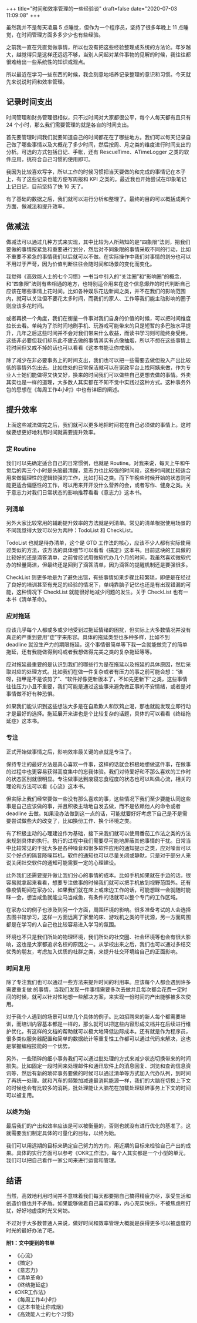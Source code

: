 +++
title="时间和效率管理的一些经验谈"
draft=false
date="2020-07-03 11:09:08"
+++

虽然我并不是每天凌晨 5 点睡觉，但作为一个程序员，坚持了很多年晚上 11 点睡觉，在时间管理方面多多少少也有些经验。

之前我一直在凭直觉做事情，所以也没有把这些经验整理成系统的方法论。年岁越大，越觉得只是这样还远远不够，当别人问起对某件事物的见解的时候，我往往都很难给出一些系统性的知识或观点。

所以最近在学习一些东西的时候，我会刻意地培养记录整理的意识和习惯。今天就先来说说时间和效率管理。

## 记录时间支出

时间管理和财务管理很相似，只不过时间对大家都很公平，每个人每天都有且只有 24 个小时，那么我们需要管理的就是各自的时间支出。

首先要管理时间我们就要知道自己的时间都花在了哪些地方。我们可以每天记录自己做了哪些事情以及大概花了多少时间，然后按周、月之类的维度进行时间支出的分析。可选的方式包括日记、手帐，还有 RescueTime、ATimeLogger 之类的软件应用，挑符合自己习惯的使用即可。

我因为比较喜欢写字，所以工作的时候习惯把当天要做的和完成的事情记在本子上，有了这些记录也能方便写周报和 KPI 之类的。最近我也开始尝试在印象笔记上记日记，目前坚持了快 10 天了。

有了基础的数据之后，我们就可以进行分析和整理了。最终的目的可以概括成两个方面，做减法和提升效率。

## 做减法

做减法可以通过几种方式来实现，其中比较为人所熟知的是“四象限”法则，把我们要做的事情按紧急和重要进行划分，然后对不同象限的事情采取不同的行动，比如不重要不紧急的事情我们以后就可以不做。在实际操作中我们对事情的划分也可以不用过于严苛，因为价值判断往往会随时间和场景的变化而变化。

我觉得《高效能人士的七个习惯》一书当中引入的“关注圈”和“影响圈”的概念，和“四象限”法则有些相通的地方，也特别适合用来在这个信息爆炸的时代判断自己应该在哪些事情上花时间。比如各种娱乐花边新闻之类，并不在我们的影响范围内，就可以关注但不要花太多时间，而我们的家人、工作等我们能主动影响的圈子则应该多花时间。

或者再换一个角度，我们在衡量一件事对我们自身的价值的时候，可以把时间维度拉长去看。单纯为了杀时间地刷手机、玩游戏可能带来的只是短暂的多巴胺水平提升，几年之后这些时间并不会对我们带来什么收益，而读书学习则可能终身受用。这些非必要但我们却乐此不疲去做的事情其实有点像抽烟，所以不想在这些事情上花时间但又戒不掉的话也可以看看《这本书能让你戒烟》。

除了减少在非必要事务上的时间支出，我们也可以把一些需要去做但投入产出比较低的事情外包出去。比如住处的日常保洁就可以在家政平台上找阿姨来做，作为专业人士她们能做得又快又好，换来的时间我们可以做些自己更想去做的事情。外卖其实也是一样的道理，大多数人其实都在不知不觉中实践过这种方式。这种事务外包的思想在《每周工作4小时》中也有详细的阐述。

## 提升效率

上面这些减法做完之后，我们就可以更多地把时间花在自己必须做的事情上。这时候要想更好地利用时间就需要提升效率。

### 定 Routine

我们可以先确定适合自己的日常惯例，也就是 Routine。对我来说，每天上午和午觉后的两三个小时是头脑最清醒，意志力也比较强的时间段，这些时间就比较适合用来做偏理性的逻辑较强的工作，比如打码之类。而下午晚些时候开始的状态则可能更适合偏感性的工作，可以用来开开没什么营养的会，或者写作、健身之类。关于意志力对我们日常状态的影响推荐看看《意志力》这本书。

### 列清单

另外大家比较常用的辅助提升效率的方法就是列清单。常见的清单根据使用场景的不同我觉得大致可以分为两种：TodoList 和 CheckList。

TodoList 也就是待办清单，这个是 GTD 工作法的核心，应该不少人都有实际使用过类似的方法，该方法的具体细节可以看看《搞定》这本书。目前这块的工具做的比较好的还是滴答清单，之前曾经试用微软代办几个月的时间，我虽然喜欢微软代办的轻量简洁，但最终还是回到了滴答清单，因为滴答的提醒机制还是要强很多。

CheckList 则更多地是为了避免出错，有些事情如果步骤比较繁琐，即便是在经过了良好的培训甚至有充足的经验的情况下，单纯靠脑子记忆也还是有出现错漏的可能，这种情况下 CheckList 就能很好地减少问题的发生。关于 CheckList 也有一本书《清单革命》。

### 应对拖延

应该几乎每个人都或多或少地受到过拖延情绪的困扰，但实际上大多数情况并没有真正的严重到要用“症”字来形容。具体的拖延类型也多种多样，比如不到 deadline 就没生产力的期限拖延，这个事情很简单等下我一会就能做完了的简单拖延，还有我能做得到吗或者我想做得完美之类的复杂拖延等等。

应对拖延最重要的是认识到我们的哪些行为是在拖延以及拖延的具体原因，然后采取对应的处理方式。比如我们在做一件复杂或者有压力的事之前可能会想：“诶呀，指甲是不是该剪了”、“软件好像更新版本了，不如先更新下”之类，这些事情往往压力小且不重要，我们可能是通过这些事来避免做正事的不安情绪，或者是对事情做不好有种恐惧。

如果我们能认识到这些想法大多是在自欺欺人和饮鸩止渴，那也就能发现立即行动才是最好的选择。拖延展开来讲也是个比较复杂的话题，具体的可以看看《终结拖延症》这本书。

### 专注

正式开始做事情之后，影响效率最关键的点就是专注了。

保持专注的最好方法是真心喜欢一件事，这样的话就会积极地想做这件事，在做事的过程中也更容易获得高度集中的忘我体验。我们对待爱好和不那么喜欢的工作时的状态区别就很明显。专注做事达到废寝忘食程度的状态也可以叫做心流，相关的理论和方法可以看《心流》这本书。

但实际上我们经常要做一些没有那么喜欢的事，这些情况下我们至少要能认同这些事是自己应该做的事，并且积极主动地自发去做，而不是依赖他人的命令或者 deadline 去做。如果没办法做到这一点的话，可能就要好好考虑下自己是不是需要尝试做些大的改变了，比如换份工作、换个环境之类。

有了积极主动的心理建设作为基础，接下来我们就可以使用番茄工作法之类的方法来规划具体的执行。执行的过程中我们需要尽可能地屏蔽其他事情的干扰。日常当中比较常见的干扰大多是各种噪音和很多软件应用的通知提示之类，应对噪音可以买个好点的隔音降噪耳机，软件的通知也可以尽量关闭或静默，只是对于部分人来说关闭社交软件的通知可能需要一定的心理建设。

此外我们还需要提升做让我们分心的事情的成本。比如手机如果就在手边的话，很容易就拿起来看看，想要专注做事的时候我们就可以把手机放到视野范围外。还有像疫情期间在家办公，如果我们就在床上或床边工作的话，可能想眯一会就随时能眯一会，想当咸鱼就能立马当咸鱼，有条件的话就可以整个专门的工作区域。

在家办公的例子也涉及到另一个方面，周围环境的影响。很多准备考试的人会选择去图书馆学习，这样一方面远离了家里的床、游戏机之类的干扰源，另一方面周围都是在学习的人自己也比较容易进入学习的氛围。

环境也不只是我们所处的物理环境，我们所处的社交圈、社会环境等也会有很大影响，这也是大家都追求名校的原因之一。从学校出来之后，我们也可以通过多结交优秀的朋友，考虑加入优质的社群之类，来提升社交环境给自己的正面影响。

### 时间复用

除了专注我们也可以通过一些方法来提升时间的利用率。应该每个人都会遇到许多需要重复做 的事情，当我们发现一件事情需要多次去做并且每次都会花费一定时间的时候，就可以针对性地想一些解决方案，来实现一份时间的产出能够被多次使用。

对于我个人遇到的场景可以举几个具体的例子。比如招聘来的新人每个都需要培训，而培训内容基本都是一样的，那么就可以把这些内容形成文档并在后续进行维护优化，有这样的文档的帮助就可以极大地降低边际成本。还有就是作为程序员，很多类似服务器配置和简单的数据统计等重复性工作都可以通过代码来解决，这也是掌握编程技能的一个优势。

另外，一些琐碎的细小事务我们可以通过批处理的方式来减少状态切换带来的时间损失。比如固定一段时间来处理邮件和通讯软件上的消息回复、浏览和查询信息资讯等，然后有新的琐碎事务要做的时候可以通过清单等方式加入代办队列，到时间了再统一处理。就和汽车的频繁加减速最消耗能源一样，我们的大脑在切换上下文的时候也会有比较多的消耗，批处理能让大脑花在加载处理琐碎事务上下文的时间可以被复用。

### 以终为始

最后我们的产出和效率应该是可以被衡量的，否则也就没有进行优化的基准了。这就需要我们制定具体的可量化的目标，以终为始。

我们可以用远期的目标来确定自己努力的方向，用近期的目标来检验自己产出的成果。具体的实行方面可以参考《OKR工作法》，每个人其实都是一个小型的单元，我们可以把自己看作一家公司来进行运营和管理。

## 结语

当然，高效地利用时间并不意味着我们每天都要把自己搞得精疲力尽，享受生活和创造价值也并不矛盾。如果能够做着自己喜欢的事，内心充实快乐，不被焦虑所打扰，好好地虚度时光又何妨。

不过对于大多数普通人来说，做好时间和效率管理大概就是获得更多可以被虚度的时光的最好办法了吧。

**附1：文中提到的书单**

*   《心流》
*   《搞定》
*   《意志力》
*   《清单革命》
*   《终结拖延症》
*   《OKR工作法》
*   《每周工作4小时》
*   《这本书能让你戒烟》
*   《高效能人士的七个习惯》


